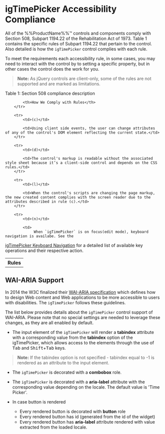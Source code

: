 <!--
|metadata|
{
    "fileName": "igtimepicker-accessibility-compliance",
    "controlName": "igEditors",
    "tags": ["Section 508"]
}
|metadata|
-->

# igTimePicker Accessibility Compliance

All of the %%ProductName%%™ controls and components comply with Section 508, Subpart 1194.22 of the Rehabilitation Act of 1973. Table 1 contains the specific rules of Subpart 1194.22 that pertain to the control. Also detailed is how the `igTimePicker` control complies with each rule.

To meet the requirements each accessibility rule, in some cases, you may need to interact with the control by to setting a specific property, but in other cases the control does the work for you.

> **Note:** As jQuery controls are client-only, some of the rules are not supported and are marked as limitations.

Table 1: Section 508 compliance description
<table class="table">
    <tbody>
        <tr>
            <th>Rules</th>

            <th>How We Comply with Rules</th>
        </tr>

        <tr>
            <td>(c)</td>

            <td>Using client side events, the user can change attributes of any of the control's DOM element reflecting the current state.</td>
        </tr>

        <tr>
            <td>(d)</td>

            <td>The control's markup is readable without the associated style sheet because it’s a client-side control and depends on the CSS rules.</td>
        </tr>

        <tr>
            <td>(l)</td>

            <td>When the control's scripts are changing the page markup, the new created content complies with the screen reader due to the attributes described in rule (c).</td>
        </tr>

        <tr>
            <td>(n)</td>

            <td>
                 When `igTimePicker` is on focus(edit mode), keyboard navigation is availabe. See the
[igTimePicker Keyboard Navigation](igTimePicker-Keyboard-Navigation.html) for a detailed list of available key operations and their respective action.
            </td>
        </tr>
    </tbody>
</table>

## <a id="wai-aria"></a> WAI-ARIA Support

In 2014 the W3C finalized their [WAI-ARIA specification](http://www.w3.org/TR/wai-aria/) which defines how to design Web content and Web applications to be more accessible to users with disabilities. The `igTimePicker` follows these guidelines.

The list below provides details about the `igTimePicker` control support of WAI-ARIA. Please note that no special settings are  needed to leverage these changes, as they are all enabled by default.

- The input element of the `igTimePicker` will render a <b>tabindex</b> attribute with a corresponding value from the <b>tabindex</b> option of the igTimePicker, which allows access to the elements through the use of <kbd>Tab</kbd> and <kbd>Shift</kbd>+<kbd>Tab</kbd> keys.

>**Note:** If the tabindex option is not specified - tabindex equal to -1 is rendered as an attribute to the input element.

- The `igTimePicker` is decorated with a <b>combobox</b> role. 

- The `igTimePicker` is decorated with a <b>aria-label</b> attribute with the corresponding value depending on the locale. The default value is 'Time Picker'.

- In case button is rendered
    - Every rendered button is decorated with <b>button</b> role
    - Every rendered button has id (generated from the id of the widget) 
    - Every rendered button has <b>aria-label</b> attribute rendered with value extracted from the loaded locale. 


